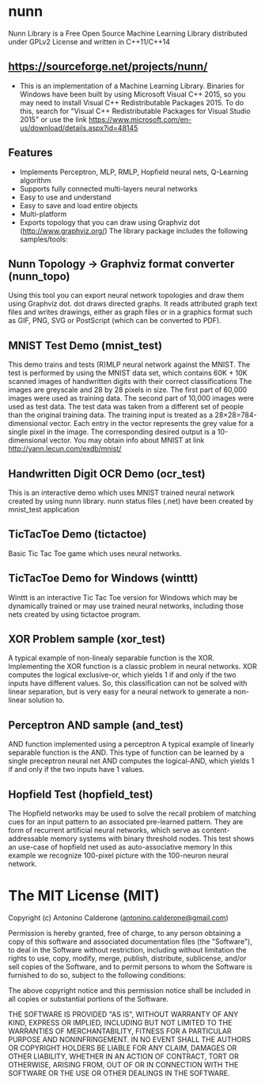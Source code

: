 # nunn
Nunn Library is a Free Open Source Machine Learning Library distributed under GPLv2 License and written in C++11/C++14
## https://sourceforge.net/projects/nunn/
- This is an implementation of a Machine Learning Library.
Binaries for Windows have been built by using Microsoft Visual C++ 2015, 
so you may need to install Visual C++ Redistributable Packages 2015.
To do this, search for "Visual C++ Redistributable Packages for Visual Studio 2015" 
or use the link https://www.microsoft.com/en-us/download/details.aspx?id=48145

## Features
- Implements Perceptron, MLP, RMLP, Hopfield neural nets, Q-Learning algorithm
- Supports fully connected multi-layers neural networks
- Easy to use and understand
- Easy to save and load entire objects
- Multi-platform
- Exports topology that you can draw using Graphviz dot (http://www.graphviz.org/)
The library package includes the following samples/tools:

## Nunn Topology -> Graphviz format converter (nunn_topo)
Using this tool you can export neural network topologies and draw them 
using Graphviz dot.
dot draws directed graphs. It reads attributed graph text files and writes drawings,
either as graph files or in a graphics format such as GIF, PNG, SVG or PostScript
(which can be converted to PDF).

## MNIST Test Demo (mnist_test)
This demo trains and tests (R)MLP neural network against the MNIST.
The test is performed by using the MNIST data set, which contains 60K + 10K 
scanned images of handwritten digits with their correct classifications
The images are greyscale and 28 by 28 pixels in size.
The first part of 60,000 images were used as training data.
The second part of 10,000 images were used as test data.
The test data was taken from a different set of people than the original training data.
The training input is treated as a 28×28=784-dimensional vector.
Each entry in the vector represents the grey value for a single pixel in the image.
The corresponding desired output is a 10-dimensional vector.
You may obtain info about MNIST at link http://yann.lecun.com/exdb/mnist/

## Handwritten Digit OCR Demo (ocr_test)
This is an interactive demo which uses MNIST trained neural network created 
by using nunn library.
nunn status files (.net) have been created by mnist_test application


## TicTacToe Demo (tictactoe)
Basic Tic Tac Toe game which uses neural networks. 

## TicTacToe Demo for Windows (winttt)
Winttt is an interactive Tic Tac Toe version for Windows which may be dynamically 
trained or may use trained neural networks, including those nets created by
using tictactoe program.

## XOR Problem sample (xor_test)
A typical example of non-linealy separable function is the XOR.
Implementing the XOR function is a classic problem in neural networks.
XOR computes the logical exclusive-or, which yields 1 if and 
only if the two inputs have different values.
So, this classification can not be solved with linear separation, 
but is very easy for a neural network to generate a non-linear solution to.
 
## Perceptron AND sample (and_test)
AND function implemented using a perceptron
A typical example of linearly separable function is the AND. This type
of function can be learned by a single preceptron neural net
AND computes the logical-AND, which yields 1 if and 
only if the two inputs have 1 values.

## Hopfield Test (hopfield_test)
The Hopfield networks may be used to solve the recall problem of matching cues 
for an input pattern to an associated pre-learned pattern.
They are form of recurrent artificial neural networks, which
serve as content-addressable memory systems with binary threshold nodes.
This test shows an use-case of hopfield net used as auto-associative memory
In this example we recognize 100-pixel picture with the 100-neuron neural 
network.

# The MIT License (MIT)
Copyright (c) Antonino Calderone (antonino.calderone@gmail.com)

Permission is hereby granted, free of charge, to any person obtaining a copy of 
this software and associated documentation files (the "Software"), to deal in the 
Software without restriction, including without limitation the rights to use, 
copy, modify, merge, publish, distribute, sublicense, and/or sell copies of the 
Software, and to permit persons to whom the Software is furnished to do so, 
subject to the following conditions:

The above copyright notice and this permission notice shall be included in all 
copies or substantial portions of the Software.

THE SOFTWARE IS PROVIDED "AS IS", WITHOUT WARRANTY OF ANY KIND, EXPRESS OR IMPLIED, 
INCLUDING BUT NOT LIMITED TO THE WARRANTIES OF MERCHANTABILITY, FITNESS FOR A 
PARTICULAR PURPOSE AND NONINFRINGEMENT. IN NO EVENT SHALL THE AUTHORS OR COPYRIGHT 
HOLDERS BE LIABLE FOR ANY CLAIM, DAMAGES OR OTHER LIABILITY, WHETHER IN AN ACTION 
OF CONTRACT, TORT OR OTHERWISE, ARISING FROM, OUT OF OR IN CONNECTION WITH THE 
SOFTWARE OR THE USE OR OTHER DEALINGS IN THE SOFTWARE.
